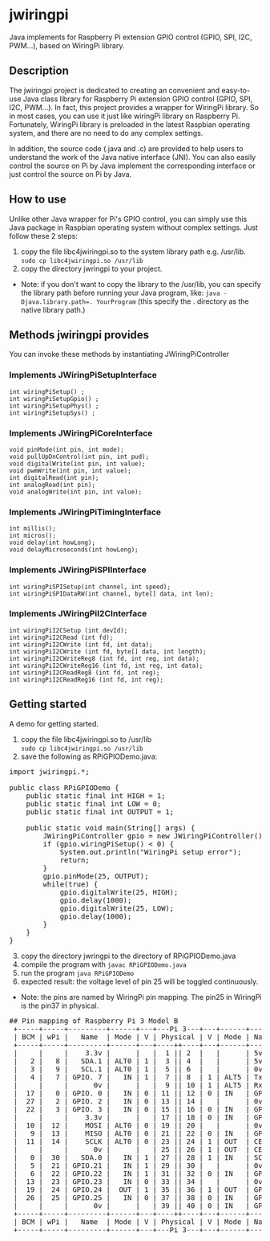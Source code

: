# jwiringpi
Java implements for Raspberry Pi extension GPIO control (GPIO, SPI, I2C, PWM...), based on WiringPi library.

## Description
The jwiringpi project is dedicated to creating an convenient and easy-to-use Java class library for Raspberry Pi extension GPIO control (GPIO, SPI, I2C, PWM...). In fact, this project provides a wrapper for WiringPi library. So in most cases, you can use it just like wiringPi library on Raspberry Pi. Fortunately, WiringPi library is preloaded in the latest Raspbian operating system, and there are no need to do any complex settings.

In addition, the source code (.java and .c) are provided to help users to understand the work of the Java native interface (JNI). You can also easily control the source on Pi by Java implement the corresponding interface or just control the source on Pi by Java.

## How to use
Unlike other Java wrapper for Pi's GPIO control, you can simply use this Java package in Raspbian operating system without complex settings. Just follow these 2 steps:

1.  copy the file libc4jwiringpi.so to the system library path e.g. /usr/lib.<br />
        `sudo cp libc4jwiringpi.so /usr/lib`
2.  copy the directory jwringpi to your project.
*   Note: if you don't want to copy the library to the /usr/lib, you can specify the library path before running your Java program, like:
         `java -Djava.library.path=. YourProgram`
         (this specify the . directory as the native library path.)
## Methods jwiringpi provides
You can invoke these methods by instantiating JWiringPiController
### Implements JWiringPiSetupInterface
    int wiringPiSetup() ;
    int wiringPiSetupGpio() ;
    int wiringPiSetupPhys() ;
    int wiringPiSetupSys() ;

### Implements JWiringPiCoreInterface
    void pinMode(int pin, int mode);
    void pullUpDnControl(int pin, int pud);
    void digitalWrite(int pin, int value);
    void pwmWrite(int pin, int value);
    int digitalRead(int pin);
    int analogRead(int pin);
    void analogWrite(int pin, int value); 

### Implements JWiringPiTimingInterface
    int millis();
    int micros();
    void delay(int howLong);
    void delayMicroseconds(int howLong);

### Implements JWiringPiSPIInterface
    int wiringPiSPISetup(int channel, int speed);
    int wiringPiSPIDataRW(int channel, byte[] data, int len);

### Implements JWiringPiI2CInterface
    int wiringPiI2CSetup (int devId);
    int wiringPiI2CRead (int fd);
    int wiringPiI2CWrite (int fd, int data);
    int wiringPiI2CWrite (int fd, byte[] data, int length);
    int wiringPiI2CWriteReg8 (int fd, int reg, int data);
    int wiringPiI2CWriteReg16 (int fd, int reg, int data);
    int wiringPiI2CReadReg8 (int fd, int reg);
    int wiringPiI2CReadReg16 (int fd, int reg);
## Getting started
A demo for getting started.
1.  copy the file libc4jwiringpi.so to /usr/lib <br />
        `sudo cp libc4jwiringpi.so /usr/lib`
2.  save the following as RPiGPIODemo.java:
<pre>
import jwiringpi.*;

public class RPiGPIODemo {
    public static final int HIGH = 1;
    public static final int LOW = 0;
    public static final int OUTPUT = 1;

    public static void main(String[] args) {
        JWiringPiController gpio = new JWiringPiController();
        if (gpio.wiringPiSetup() < 0) {
            System.out.println("WiringPi setup error");
            return;
        }
        gpio.pinMode(25, OUTPUT);
        while(true) {
            gpio.digitalWrite(25, HIGH);
            gpio.delay(1000);
            gpio.digitalWrite(25, LOW);
            gpio.delay(1000);
        }
    }
}
</pre>
3.  copy the directory jwringpi to the directory of RPiGPIODemo.java
4.  compile the program with
        `javac RPiGPIODemo.java`
5.  run the program
        `java RPiGPIODemo`
6.  expected result: the voltage level of pin 25 will be toggled continuously.
*   Note: the pins are named by WiringPi pin mapping. The pin25 in WiringPi is the pin37 in physical.
<pre>
## Pin mapping of Raspberry Pi 3 Model B
 +-----+-----+---------+------+---+---Pi 3---+---+------+---------+-----+-----+
 | BCM | wPi |   Name  | Mode | V | Physical | V | Mode | Name    | wPi | BCM |
 +-----+-----+---------+------+---+----++----+---+------+---------+-----+-----+
 |     |     |    3.3v |      |   |  1 || 2  |   |      | 5v      |     |     |
 |   2 |   8 |   SDA.1 | ALT0 | 1 |  3 || 4  |   |      | 5v      |     |     |
 |   3 |   9 |   SCL.1 | ALT0 | 1 |  5 || 6  |   |      | 0v      |     |     |
 |   4 |   7 | GPIO. 7 |   IN | 1 |  7 || 8  | 1 | ALT5 | TxD     | 15  | 14  |
 |     |     |      0v |      |   |  9 || 10 | 1 | ALT5 | RxD     | 16  | 15  |
 |  17 |   0 | GPIO. 0 |   IN | 0 | 11 || 12 | 0 | IN   | GPIO. 1 | 1   | 18  |
 |  27 |   2 | GPIO. 2 |   IN | 0 | 13 || 14 |   |      | 0v      |     |     |
 |  22 |   3 | GPIO. 3 |   IN | 0 | 15 || 16 | 0 | IN   | GPIO. 4 | 4   | 23  |
 |     |     |    3.3v |      |   | 17 || 18 | 0 | IN   | GPIO. 5 | 5   | 24  |
 |  10 |  12 |    MOSI | ALT0 | 0 | 19 || 20 |   |      | 0v      |     |     |
 |   9 |  13 |    MISO | ALT0 | 0 | 21 || 22 | 0 | IN   | GPIO. 6 | 6   | 25  |
 |  11 |  14 |    SCLK | ALT0 | 0 | 23 || 24 | 1 | OUT  | CE0     | 10  | 8   |
 |     |     |      0v |      |   | 25 || 26 | 1 | OUT  | CE1     | 11  | 7   |
 |   0 |  30 |   SDA.0 |   IN | 1 | 27 || 28 | 1 | IN   | SCL.0   | 31  | 1   |
 |   5 |  21 | GPIO.21 |   IN | 1 | 29 || 30 |   |      | 0v      |     |     |
 |   6 |  22 | GPIO.22 |   IN | 1 | 31 || 32 | 0 | IN   | GPIO.26 | 26  | 12  |
 |  13 |  23 | GPIO.23 |   IN | 0 | 33 || 34 |   |      | 0v      |     |     |
 |  19 |  24 | GPIO.24 |  OUT | 1 | 35 || 36 | 1 | OUT  | GPIO.27 | 27  | 16  |
 |  26 |  25 | GPIO.25 |   IN | 0 | 37 || 38 | 0 | IN   | GPIO.28 | 28  | 20  |
 |     |     |      0v |      |   | 39 || 40 | 0 | IN   | GPIO.29 | 29  | 21  |
 +-----+-----+---------+------+---+----++----+---+------+---------+-----+-----+
 | BCM | wPi |   Name  | Mode | V | Physical | V | Mode | Name    | wPi | BCM |
 +-----+-----+---------+------+---+---Pi 3---+---+------+---------+-----+-----+
</pre>
